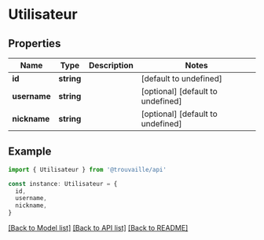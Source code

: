 # Utilisateur

## Properties

| Name         | Type       | Description | Notes                             |
| ------------ | ---------- | ----------- | --------------------------------- |
| **id**       | **string** |             | [default to undefined]            |
| **username** | **string** |             | [optional] [default to undefined] |
| **nickname** | **string** |             | [optional] [default to undefined] |

## Example

```typescript
import { Utilisateur } from '@trouvaille/api'

const instance: Utilisateur = {
  id,
  username,
  nickname,
}
```

[[Back to Model list]](../README.md#documentation-for-models) [[Back to API list]](../README.md#documentation-for-api-endpoints) [[Back to README]](../README.md)
